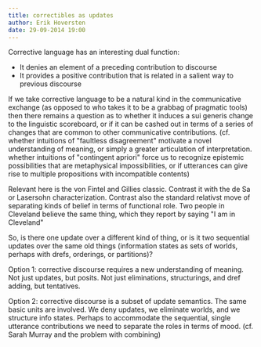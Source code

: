 ```yaml
---
title: correctibles as updates
author: Erik Hoversten
date: 29-09-2014 19:00
---
```


Corrective language has an interesting dual function:
- It denies an element of a preceding contribution to discourse
- It provides a positive contribution that is related in a salient way to previous discourse

If we take corrective language to be a natural kind in the communicative exchange (as opposed to who takes it to be a grabbag of pragmatic tools) then there remains a question as to whether it induces a sui generis change to the linguistic scoreboard, or if it can be cashed out in terms of a series of changes that are common to other communicative contributions. (cf. whether intuitions of "faultless disagreement" motivate a novel understanding of meaning, or simply a greater articulation of interpretation. whether intuitions of "contingent apriori" force us to recognize epistemic possibilities that are metaphysical impossibilities, or if utterances can give rise to multiple propositions with incompatible contents)

Relevant here is the von Fintel and Gillies classic. Contrast it with the de Sa or Lasersohn characterization.  Contrast also the standard relativst move of separating kinds of belief in terms of functional role.  Two people in Cleveland believe the same thing, which they report by saying "I am in Cleveland"

So, is there one update over a different kind of thing, or is it two sequential updates over the same old things (information states as sets of worlds, perhaps with drefs, orderings, or partitions)?

Option 1: corrective discourse requires a new understanding of meaning.  Not just updates, but posits.  Not just eliminations, structurings, and dref adding, but tentatives.

Option 2: corrective discourse is a subset of update semantics.  The same basic units are involved.  We deny updates, we eliminate worlds, and we structure info states.  Perhaps to accommodate the sequential, single utterance contributions we need to separate the roles in terms of mood.  (cf. Sarah Murray  and the problem with combining)
